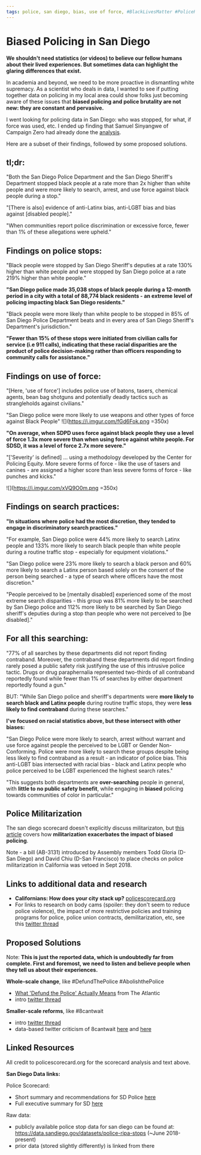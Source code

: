 ```yaml
---
tags: police, san diego, bias, use of force, #BlackLivesMatter #PoliceReformNow
---
```


Biased Policing in San Diego
===

**We shouldn't need statistics (or videos) to believe our fellow humans about their lived experiences. But sometimes data can highlight the glaring differences that exist.**

In academia and beyond, we need to be more proactive in dismantling white supremacy. As a scientist who deals in data, I wanted to see if putting together data on policing in my local area could show folks just becoming aware of these issues that **biased policing and police brutality are not new: they are constant and pervasive.**

I went looking for policing data in San Diego: who was stopped, for what, if force was used, etc. I ended up finding that Samuel Sinyangwe of Campaign Zero had already done the [analysis](https://policescorecard.org/sandiego). 

Here are a subset of their findings, followed by some proposed solutions.

## tl;dr:

"Both the San Diego Police Department and the San Diego Sheriff's Department stopped black people at a rate more than 2x higher than white people and were more likely to search, arrest, and use force against black people during a stop."

"[There is also] evidence of anti-Latinx bias, anti-LGBT bias and bias against [disabled people]."

"When communities report police discrimination or excessive force, fewer than 1% of these allegations were upheld."

## Findings on police stops:

"Black people were stopped by San Diego Sheriff's deputies at a rate 130% higher than white people and were stopped by San Diego police at a rate 219% higher than white people."

**"San Diego police made 35,038 stops of black people during a 12-month period in a city with a total of 88,774 black residents - an extreme level of policing impacting black San Diego residents."**

"Black people were more likely than white people to be stopped in 85% of San Diego Police Department beats and in every area of San Diego Sheriff's Department's jurisdiction."

**"Fewer than 15% of these stops were initiated from civilian calls for service (i.e 911 calls), indicating that these racial disparities are the product of police decision-making rather than officers responding to community calls for assistance."**

## Findings on use of force:

"[Here, 'use of force'] includes police use of batons, tasers, chemical agents, bean bag shotguns and potentially deadly tactics such as strangleholds against civilians."

"San Diego police were more likely to use weapons and other types of force against Black People"
![](https://i.imgur.com/fGd6Fok.png =350x)

**"On average, when SDPD uses force against black people they use a level of force 1.3x more severe than when using force against white people. For SDSD, it was a level of force 2.7x more severe."**

"['Severity' is defined] ... using a methodology developed by the Center for Policing Equity. More severe forms of force - like the use of tasers and canines - are assigned a higher score than less severe forms of force - like punches and kicks."

![](https://i.imgur.com/xVQ9O0m.png =350x)

## Findings on search practices:

**"In situations where police had the most discretion, they tended to engage in discriminatory search practices."**

"For example, San Diego police were 44% more likely to search Latinx people and 133% more likely to search black people than white people during a routine traffic stop - especially for equipment violations."

"San Diego police were 23% more likely to search a black person and 60% more likely to search a Latinx person based solely on the consent of the person being searched - a type of search where officers have the most discretion."

"People perceived to be [mentally disabled] experienced some of the most extreme search disparities - this group was 81% more likely to be searched by San Diego police and 112% more likely to be searched by San Diego sheriff's deputies during a stop than people who were not perceived to [be disabled]."

## For all this searching:

"77% of all searches by these departments did not report finding contraband. Moreover, the contraband these departments did report finding rarely posed a public safety risk justifying the use of this intrusive police tactic. Drugs or drug paraphernalia represented two-thirds of all contraband reportedly found while fewer than 1% of searches by either department reportedly found a gun."

BUT: "While San Diego police and sheriff's departments were **more likely to search black and Latinx people** during routine traffic stops, they were **less likely to find contraband** during these searches."

**I've focused on racial statistics above, but these intersect with other biases:**

"San Diego Police were more likely to search, arrest without warrant and use force against people the perceived to be LGBT or Gender Non-Conforming. Police were more likely to search these groups despite being less likely to find contraband as a result - an indicator of police bias. This anti-LGBT bias intersected with racial bias - black and Latinx people who police perceived to be LGBT experienced the highest search rates."

"This suggests both departments are **over-searching** people in general, with **little to no public safety benefit**, while engaging in **biased** policing towards communities of color in particular."

## Police Militarization

The san diego scorecard doesn't explicitly discuss militarizaton, but [this article](https://www.pbs.org/newshour/science/police-militarization-fails-to-protect-officers-and-targets-black-communities-study-finds) covers how **militarization exacerbates the impact of biased policing**.

Note - a bill (AB-3131) introduced by Assembly members Todd Gloria (D-San Diego) and David Chiu (D-San Francisco) to place checks on police militarization in California was vetoed in Sept 2018.

## Links to additional data and research

  - **Californians: How does your city stack up?** [policescorecard.org](https://policescorecard.org/)
  - For links to research on body cams (spoiler: they don't seem to reduce police violence), the impact of more restrictive policies and training programs for police, police union contracts, demilitarization, etc, see this [twitter thread](https://twitter.com/samswey/status/1180655701271732224)

## Proposed Solutions

Note: **This is just the reported data, which is undoubtedly far from complete. First and foremost, we need to listen and believe people when they tell us about their experiences.**


**Whole-scale change**, like #DefundThePolice #AbolishthePolice
- [What 'Defund the Police' Actually Means](https://www.theatlantic.com/ideas/archive/2020/06/defund-police/612682/) from The Atlantic
- intro [twitter thread](https://twitter.com/C_Resistance/status/1268712313634209794) 

**Smaller-scale reforms**, like #8cantwait
  - intro [twitter thread](https://twitter.com/samswey/status/1268318672319401989?s=20)
  - data-based twitter criticism of 8cantwait [here](https://twitter.com/EmmaCaterineDSA/status/1268565474348093441) and [here](https://twitter.com/SFath/status/1268756192391622657)


## Linked Resources

All credit to policescorecard.org for the scorecard analysis and text above.

**San Diego Data links:**

Police Scorecard:
  - Short summary and recommendations for SD Police [here](https://policescorecard.org/sandiego)
  - Full executive summary for SD [here](https://policescorecard.org/assets/san-diego/police-scorecard-san-diego-report.pdf?ac=54230acb52f1cd288f56e6b599d16926d8d2c6b6)

Raw data:
  - publicly available police stop data for san diego can be found at: https://data.sandiego.gov/datasets/police-ripa-stops (~June 2018-present)
  - prior data (stored slightly differently) is linked from there

